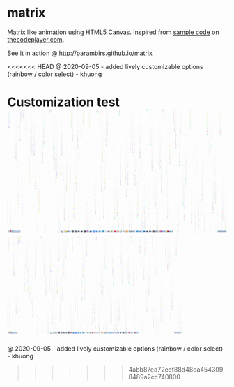 # matrix
Matrix like animation using HTML5 Canvas. Inspired from [sample code](http://thecodeplayer.com/walkthrough/matrix-rain-animation-html5-canvas-javascript) on [thecodeplayer.com](http://thecodeplayer.com/).

See it in action @ http://parambirs.github.io/matrix

<<<<<<< HEAD
@ 2020-09-05 - added lively customizable options (rainbow / color select) - khuong

**Customization test**
![screenshot](xscriptorlivelymod.png)
<img src="xscriptorlivelymod.png" alt="Descripción de la imagen" width="400"/>
=======
@ 2020-09-05 - added lively customizable options (rainbow / color select) - khuong
>>>>>>> 4abb87ed72ecf88d48da4543098489a2cc740800
